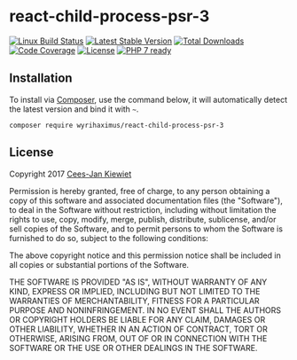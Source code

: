 # react-child-process-psr-3

[![Linux Build Status](https://travis-ci.org/WyriHaximus/reactphp-child-process-psr-3.png)](https://travis-ci.org/WyriHaximus/reactphp-child-process-psr-3)
[![Latest Stable Version](https://poser.pugx.org/WyriHaximus/react-child-process-psr-3/v/stable.png)](https://packagist.org/packages/WyriHaximus/react-child-process-psr-3)
[![Total Downloads](https://poser.pugx.org/wyrihaximus/react-child-process-psr-3/downloads.png)](https://packagist.org/packages/wyrihaximus/react-child-process-psr-3)
[![Code Coverage](https://scrutinizer-ci.com/g/WyriHaximus/reactphp-child-process-psr-3/badges/coverage.png?b=master)](https://scrutinizer-ci.com/g/WyriHaximus/react-child-process-psr-3/?branch=master)
[![License](https://poser.pugx.org/wyrihaximus/react-child-process-psr-3/license.png)](https://packagist.org/packages/wyrihaximus/react-child-process-psr-3)
[![PHP 7 ready](http://php7ready.timesplinter.ch/WyriHaximus/reactphp-child-process-psr-3/badge.svg)](https://travis-ci.org/WyriHaximus/reactphp-child-process-psr-3)

## Installation ##

To install via [Composer](http://getcomposer.org/), use the command below, it will automatically detect the latest version and bind it with `~`.

```
composer require wyrihaximus/react-child-process-psr-3
```

## License ##

Copyright 2017 [Cees-Jan Kiewiet](http://wyrihaximus.net/)

Permission is hereby granted, free of charge, to any person
obtaining a copy of this software and associated documentation
files (the "Software"), to deal in the Software without
restriction, including without limitation the rights to use,
copy, modify, merge, publish, distribute, sublicense, and/or sell
copies of the Software, and to permit persons to whom the
Software is furnished to do so, subject to the following
conditions:

The above copyright notice and this permission notice shall be
included in all copies or substantial portions of the Software.

THE SOFTWARE IS PROVIDED "AS IS", WITHOUT WARRANTY OF ANY KIND,
EXPRESS OR IMPLIED, INCLUDING BUT NOT LIMITED TO THE WARRANTIES
OF MERCHANTABILITY, FITNESS FOR A PARTICULAR PURPOSE AND
NONINFRINGEMENT. IN NO EVENT SHALL THE AUTHORS OR COPYRIGHT
HOLDERS BE LIABLE FOR ANY CLAIM, DAMAGES OR OTHER LIABILITY,
WHETHER IN AN ACTION OF CONTRACT, TORT OR OTHERWISE, ARISING
FROM, OUT OF OR IN CONNECTION WITH THE SOFTWARE OR THE USE OR
OTHER DEALINGS IN THE SOFTWARE.
